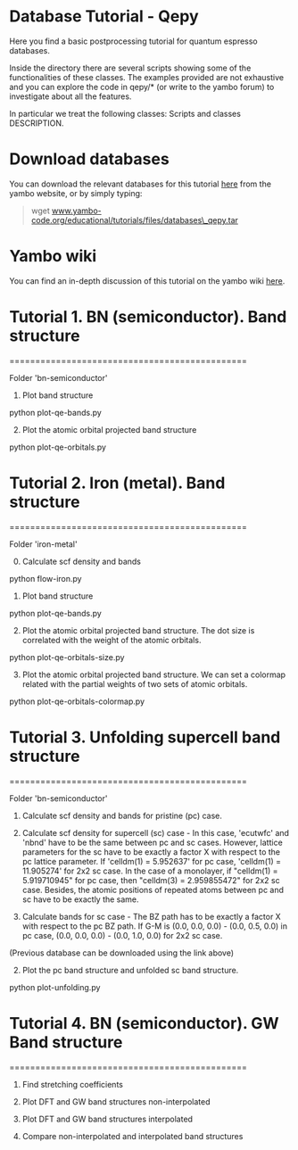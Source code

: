 Database Tutorial - Qepy
========

Here you find a basic postprocessing tutorial for quantum espresso databases.

Inside the directory there are several scripts showing some of the functionalities of these classes. The examples provided are not exhaustive and you can explore the code in qepy/\* (or write to the yambo forum) to investigate about all the features.

In particular we treat the following classes:
Scripts and classes DESCRIPTION.

# Download databases
You can download the relevant databases for this tutorial [here](www.yambo-code.org/educational/tutorials/files/databases\_qepy.tar) from the yambo website, or by simply typing:
> wget www.yambo-code.org/educational/tutorials/files/databases\_qepy.tar

# Yambo wiki
You can find an in-depth discussion of this tutorial on the yambo wiki [here](http://www.yambo-code.org/wiki/index.php?title=Yambopy_tutorial:_band_structures).

# Tutorial 1. BN (semiconductor). Band structure
==============================================

Folder 'bn-semiconductor'

1. Plot band structure

python plot-qe-bands.py

2. Plot the atomic orbital projected band structure

python plot-qe-orbitals.py

# Tutorial 2. Iron (metal). Band structure
==============================================

Folder 'iron-metal'

0. Calculate scf density and bands

python flow-iron.py

1. Plot band structure

python plot-qe-bands.py

2. Plot the atomic orbital projected band structure. The dot size is correlated
with the weight of the atomic orbitals.

python plot-qe-orbitals-size.py

3. Plot the atomic orbital projected band structure. We can set a colormap
   related with the partial weights of two sets of atomic orbitals.

python plot-qe-orbitals-colormap.py

# Tutorial 3. Unfolding supercell band structure
==============================================

Folder 'bn-semiconductor'

1. Calculate scf density and bands for pristine (pc) case.

2. Calculate scf density for supercell (sc) case - In this case, 'ecutwfc' and 'nbnd' have to be the same between pc and sc cases. However, lattice parameters for the sc have to be exactly a factor X with respect to the pc lattice parameter. If 'celldm(1) = 5.952637' for pc case, 'celldm(1) = 11.905274' for 2x2 sc case. In the case of a monolayer, if "celldm(1) = 5.919710945" for pc case, then "celldm(3) = 2.959855472" for 2x2 sc case. Besides, the atomic positions of repeated atoms between pc and sc have to be exactly the same.

2. Calculate bands for sc case - The BZ path has to be exactly a factor X with respect to the pc BZ path. If G-M is (0.0, 0.0, 0.0) - (0.0, 0.5, 0.0) in pc case, (0.0, 0.0, 0.0) - (0.0, 1.0, 0.0) for 2x2 sc case.

(Previous database can be downloaded using the link above)

2. Plot the pc band structure and unfolded sc band structure.

python plot-unfolding.py

# Tutorial 4. BN (semiconductor). GW Band structure
==============================================

1. Find stretching coefficients

2. Plot DFT and GW band structures non-interpolated

3. Plot DFT and GW band structures interpolated

4. Compare non-interpolated and interpolated band structures

